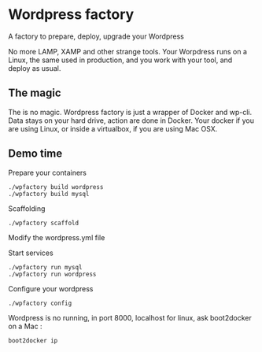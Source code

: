Wordpress factory
=================

A factory to prepare, deploy, upgrade your Wordpress

No more LAMP, XAMP and other strange tools.
Your Worpdress runs on a Linux, the same used in production, and you work with your tool, and deploy as usual.

The magic
---------

The is no magic. Wordpress factory is just a wrapper of Docker and wp-cli.
Data stays on your hard drive, action are done in Docker.
Your docker if you are using Linux, or inside a virtualbox, if you are using Mac OSX.

Demo time
---------

Prepare your containers

    ./wpfactory build wordpress
    ./wpfactory build mysql

Scaffolding

    ./wpfactory scaffold

Modify the wordpress.yml file

Start services

    ./wpfactory run mysql
    ./wpfactory run wordpress

Configure your wordpress

    ./wpfactory config

Wordpress is no running, in port 8000, localhost for linux, ask boot2docker on a Mac :

    boot2docker ip
